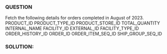 ### QUESTION

Fetch the following details for orders completed in August of 2023.
    PRODUCT_ID
    PRODUCT_TYPE_ID
    PRODUCT_STORE_ID 
    TOTAL_QUANTITY
    INTERNAL_NAME 
    FACILITY_ID
    EXTERNAL_ID 
    FACILITY_TYPE_ID 
    ORDER_HISTORY_ID 
    ORDER_ID
    ORDER_ITEM_SEQ_ID
    SHIP_GROUP_SEQ_ID


### SOLUTION:

```sql



```

